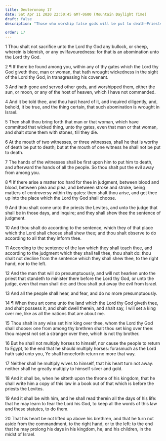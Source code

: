 ```yaml
---
title: Deuteronomy 17
date: Sat Apr 11 2020 22:50:45 GMT-0600 (Mountain Daylight Time)
draft: false
description: "Those who worship false gods will be put to death—Priests and judges are to determine the hard cases—Kings are not to acquire horses, wives, or gold for themselves—The king must study the laws of God daily."

order: 17
---
```

    
1 Thou shalt not sacrifice unto the Lord thy God any bullock, or sheep, wherein is blemish, or any evilfavouredness: for that is an abomination unto the Lord thy God.

2 ¶ If there be found among you, within any of thy gates which the Lord thy God giveth thee, man or woman, that hath wrought wickedness in the sight of the Lord thy God, in transgressing his covenant.

3 And hath gone and served other gods, and worshipped them, either the sun, or moon, or any of the host of heaven, which I have not commanded.

4 And it be told thee, and thou hast heard of it, and inquired diligently, and, behold, it be true, and the thing certain, that such abomination is wrought in Israel.

5 Then shalt thou bring forth that man or that woman, which have committed that wicked thing, unto thy gates, even that man or that woman, and shalt stone them with stones, till they die.

6 At the mouth of two witnesses, or three witnesses, shall he that is worthy of death be put to death; but at the mouth of one witness he shall not be put to death.

7 The hands of the witnesses shall be first upon him to put him to death, and afterward the hands of all the people. So thou shalt put the evil away from among you.

8 ¶ If there arise a matter too hard for thee in judgment, between blood and blood, between plea and plea, and between stroke and stroke, being matters of controversy within thy gates: then shalt thou arise, and get thee up into the place which the Lord thy God shall choose.

9 And thou shalt come unto the priests the Levites, and unto the judge that shall be in those days, and inquire; and they shall shew thee the sentence of judgment.

10 And thou shalt do according to the sentence, which they of that place which the Lord shall choose shall shew thee; and thou shalt observe to do according to all that they inform thee.

11 According to the sentence of the law which they shall teach thee, and according to the judgment which they shall tell thee, thou shalt do: thou shalt not decline from the sentence which they shall shew thee, to the right hand, nor to the left.

12 And the man that will do presumptuously, and will not hearken unto the priest that standeth to minister there before the Lord thy God, or unto the judge, even that man shall die: and thou shalt put away the evil from Israel.

13 And all the people shall hear, and fear, and do no more presumptuously.

14 ¶ When thou art come unto the land which the Lord thy God giveth thee, and shalt possess it, and shalt dwell therein, and shalt say, I will set a king over me, like as all the nations that are about me.

15 Thou shalt in any wise set him king over thee, whom the Lord thy God shall choose: one from among thy brethren shalt thou set king over thee: thou mayest not set a stranger over thee, which is not thy brother.

16 But he shall not multiply horses to himself, nor cause the people to return to Egypt, to the end that he should multiply horses: forasmuch as the Lord hath said unto you, Ye shall henceforth return no more that way.

17 Neither shall he multiply wives to himself, that his heart turn not away: neither shall he greatly multiply to himself silver and gold.

18 And it shall be, when he sitteth upon the throne of his kingdom, that he shall write him a copy of this law in a book out of that which is before the priests the Levites.

19 And it shall be with him, and he shall read therein all the days of his life: that he may learn to fear the Lord his God, to keep all the words of this law and these statutes, to do them.

20 That his heart be not lifted up above his brethren, and that he turn not aside from the commandment, to the right hand, or to the left: to the end that he may prolong his days in his kingdom, he, and his children, in the midst of Israel.
